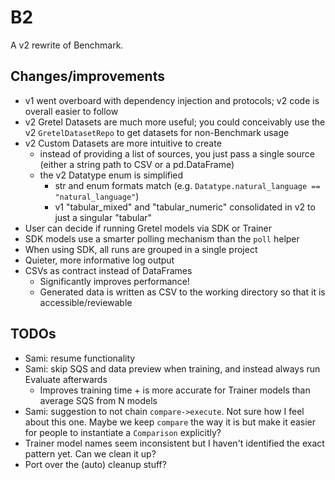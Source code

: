 # B2

A v2 rewrite of Benchmark.

## Changes/improvements

- v1 went overboard with dependency injection and protocols; v2 code is overall easier to follow
- v2 Gretel Datasets are much more useful; you could conceivably use the v2 `GretelDatasetRepo` to get datasets for non-Benchmark usage
- v2 Custom Datasets are more intuitive to create
  - instead of providing a list of sources, you just pass a single source (either a string path to CSV or a pd.DataFrame)
  - the v2 Datatype enum is simplified
    - str and enum formats match (e.g. `Datatype.natural_language == "natural_language"`)
    - v1 "tabular_mixed" and "tabular_numeric" consolidated in v2 to just a singular "tabular"
- User can decide if running Gretel models via SDK or Trainer
- SDK models use a smarter polling mechanism than the `poll` helper
- When using SDK, all runs are grouped in a single project
- Quieter, more informative log output
- CSVs as contract instead of DataFrames
  - Significantly improves performance!
  - Generated data is written as CSV to the working directory so that it is accessible/reviewable


## TODOs

- Sami: resume functionality
- Sami: skip SQS and data preview when training, and instead always run Evaluate afterwards
  - Improves training time + is more accurate for Trainer models than average SQS from N models
- Sami: suggestion to not chain `compare->execute`. Not sure how I feel about this one. Maybe we keep `compare` the way it is but make it easier for people to instantiate a `Comparison` explicitly?
- Trainer model names seem inconsistent but I haven't identified the exact pattern yet. Can we clean it up?
- Port over the (auto) cleanup stuff?
